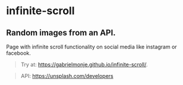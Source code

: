 # infinite-scroll

## Random images from an API. 

Page with infinite scroll functionality on social media like instagram or facebook.
    
> Try at: https://gabrielmonje.github.io/infinite-scroll/.
    
> API: https://unsplash.com/developers
